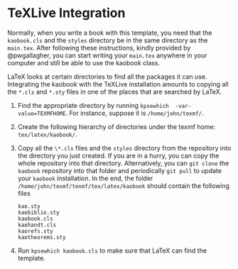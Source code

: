 # TeXLive Integration

Normally, when you write a book with this template, you need that the 
`kaobook.cls` and the `styles` directory be in the same directory as the 
`main.tex`. After following these instructions, kindly provided by 
@pwgallagher, you can start writing your `main.tex` anywhere in your 
computer and still be able to use the kaobook class.

LaTeX looks at certain directories to find all the packages it can use.
Integrating the kaobook with the TeXLive installation amounts to 
copying all the `*.cls` and `*.sty` files in one of the places that are 
searched by LaTeX.

1. Find the appropriate directory by running `kpsewhich 
   -var-value=TEXMFHOME`. For instance, suppose it is 
   `/home/john/texmf/`.

1. Create the following hierarchy of directories under the texmf home: 
   `tex/latex/kaobook/`.

1. Copy all the `\*.cls` files and the `styles` directory from the 
   repository into the directory you just created. If you are in a 
   hurry, you can copy the whole repository into that directory.
   Alternatively, you can `git clone` the `kaobook` repository into that folder
   and periodically `git pull` to update your `kaobook` installation.
   In the end, the folder `/home/john/texmf/texmf/tex/latex/kaobook` should contain the 
   following files
   ```
   kao.sty
   kaobiblio.sty
   kaobook.cls
   kaohandt.cls
   kaorefs.sty
   kaotheorems.sty
   ```

1. Run `kpsewhich kaobook.cls` to make sure that LaTeX can find the 
   template.
